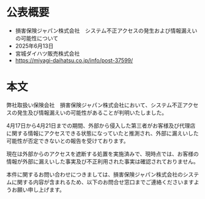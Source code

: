 # 公表概要
- 損害保険ジャパン株式会社　システム不正アクセスの発生および情報漏えいの可能性について
- 2025年6月13日
- 宮城ダイハツ販売株式会社
- https://miyagi-daihatsu.co.jp/info/post-37599/

# 本文
弊社取扱い保険会社　損害保険ジャパン株式会社において、システム不正アクセスの発生及び情報漏えいの可能性があることが判明いたしました。

 

4月17日から4月21日までの期間、外部から侵入した第三者がお客様及び代理店に関する情報にアクセスできる状態になっていたと推測され、外部に漏えいした可能性が否定できないとの報告を受けております。

現在は外部からのアクセスを遮断する処置を実施済みで、現時点では、お客様の情報が外部に漏えいした事実及び不正利用された事実は確認されておりません。

本件に関するお問い合わせにつきましては、損害保険ジャパン株式会社のシステムに関する内容が含まれるため、以下のお問合せ窓口までご連絡くださいますようお願い申し上げます。

 

